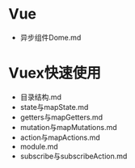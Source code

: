 # Vue
- 异步组件Dome.md


#  Vuex快速使用

- 目录结构.md
- state与mapState.md
- getters与mapGetters.md
- mutation与mapMutations.md
- action与mapActions.md
- module.md
- subscribe与subscribeAction.md
